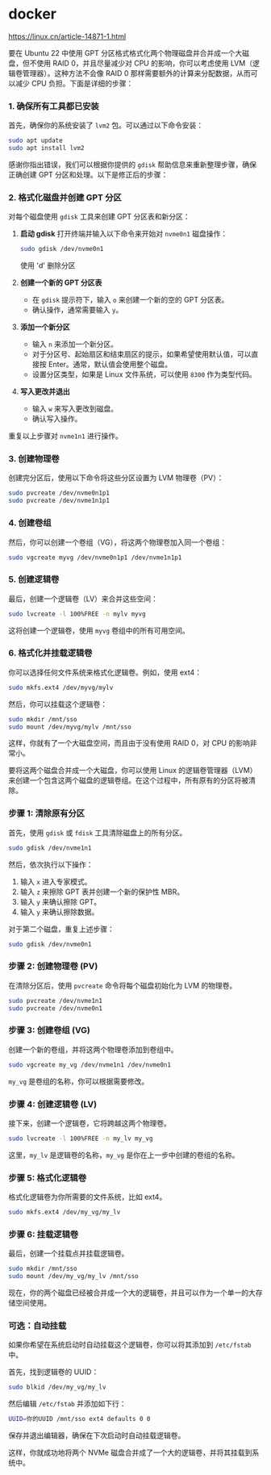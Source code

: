 # docker 
https://linux.cn/article-14871-1.html

要在 Ubuntu 22 中使用 GPT 分区格式格式化两个物理磁盘并合并成一个大磁盘，但不使用 RAID 0，并且尽量减少对 CPU 的影响，你可以考虑使用 LVM（逻辑卷管理器）。这种方法不会像 RAID 0 那样需要额外的计算来分配数据，从而可以减少 CPU 负担。下面是详细的步骤：

### 1. 确保所有工具都已安装
首先，确保你的系统安装了 `lvm2` 包。可以通过以下命令安装：
```bash
sudo apt update
sudo apt install lvm2
```

感谢你指出错误，我们可以根据你提供的 `gdisk` 帮助信息来重新整理步骤，确保正确创建 GPT 分区和处理。以下是修正后的步骤：

### 2. 格式化磁盘并创建 GPT 分区
对每个磁盘使用 `gdisk` 工具来创建 GPT 分区表和新分区：

1. **启动 gdisk**
   打开终端并输入以下命令来开始对 `nvme0n1` 磁盘操作：
   ```bash
   sudo gdisk /dev/nvme0n1
   ```
   使用 'd' 删除分区
2. **创建一个新的 GPT 分区表**
   - 在 `gdisk` 提示符下，输入 `o` 来创建一个新的空的 GPT 分区表。
   - 确认操作，通常需要输入 `y`。

3. **添加一个新分区**
   - 输入 `n` 来添加一个新分区。
   - 对于分区号、起始扇区和结束扇区的提示，如果希望使用默认值，可以直接按 Enter。通常，默认值会使用整个磁盘。
   - 设置分区类型，如果是 Linux 文件系统，可以使用 `8300` 作为类型代码。

4. **写入更改并退出**
   - 输入 `w` 来写入更改到磁盘。
   - 确认写入操作。

重复以上步骤对 `nvme1n1` 进行操作。


### 3. 创建物理卷
创建完分区后，使用以下命令将这些分区设置为 LVM 物理卷（PV）：
```bash
sudo pvcreate /dev/nvme0n1p1
sudo pvcreate /dev/nvme1n1p1
```

### 4. 创建卷组
然后，你可以创建一个卷组（VG），将这两个物理卷加入同一个卷组：
```bash
sudo vgcreate myvg /dev/nvme0n1p1 /dev/nvme1n1p1
```

### 5. 创建逻辑卷
最后，创建一个逻辑卷（LV）来合并这些空间：
```bash
sudo lvcreate -l 100%FREE -n mylv myvg
```
这将创建一个逻辑卷，使用 `myvg` 卷组中的所有可用空间。

### 6. 格式化并挂载逻辑卷
你可以选择任何文件系统来格式化逻辑卷。例如，使用 ext4：
```bash
sudo mkfs.ext4 /dev/myvg/mylv
```
然后，你可以挂载这个逻辑卷：
```bash
sudo mkdir /mnt/sso
sudo mount /dev/myvg/mylv /mnt/sso
```

这样，你就有了一个大磁盘空间，而且由于没有使用 RAID 0，对 CPU 的影响非常小。












要将这两个磁盘合并成一个大磁盘，你可以使用 Linux 的逻辑卷管理器（LVM）来创建一个包含这两个磁盘的逻辑卷组。在这个过程中，所有原有的分区将被清除。




### 步骤 1: 清除原有分区

首先，使用 `gdisk` 或 `fdisk` 工具清除磁盘上的所有分区。

```bash
sudo gdisk /dev/nvme1n1
```

然后，依次执行以下操作：
1. 输入 `x` 进入专家模式。
2. 输入 `z` 来擦除 GPT 表并创建一个新的保护性 MBR。
3. 输入 `y` 来确认擦除 GPT。
4. 输入 `y` 来确认擦除数据。

对于第二个磁盘，重复上述步骤：

```bash
sudo gdisk /dev/nvme0n1
```

### 步骤 2: 创建物理卷 (PV)

在清除分区后，使用 `pvcreate` 命令将每个磁盘初始化为 LVM 的物理卷。

```bash
sudo pvcreate /dev/nvme1n1
sudo pvcreate /dev/nvme0n1
```

### 步骤 3: 创建卷组 (VG)

创建一个新的卷组，并将这两个物理卷添加到卷组中。

```bash
sudo vgcreate my_vg /dev/nvme1n1 /dev/nvme0n1
```

`my_vg` 是卷组的名称，你可以根据需要修改。

### 步骤 4: 创建逻辑卷 (LV)

接下来，创建一个逻辑卷，它将跨越这两个物理卷。

```bash
sudo lvcreate -l 100%FREE -n my_lv my_vg
```

这里，`my_lv` 是逻辑卷的名称，`my_vg` 是你在上一步中创建的卷组的名称。

### 步骤 5: 格式化逻辑卷

格式化逻辑卷为你所需要的文件系统，比如 ext4。

```bash
sudo mkfs.ext4 /dev/my_vg/my_lv
```

### 步骤 6: 挂载逻辑卷

最后，创建一个挂载点并挂载逻辑卷。

```bash
sudo mkdir /mnt/sso
sudo mount /dev/my_vg/my_lv /mnt/sso
```

现在，你的两个磁盘已经被合并成一个大的逻辑卷，并且可以作为一个单一的大存储空间使用。

### 可选：自动挂载

如果你希望在系统启动时自动挂载这个逻辑卷，你可以将其添加到 `/etc/fstab` 中。

首先，找到逻辑卷的 UUID：

```bash
sudo blkid /dev/my_vg/my_lv
```

然后编辑 `/etc/fstab` 并添加如下行：

```bash
UUID=你的UUID /mnt/sso ext4 defaults 0 0
```

保存并退出编辑器，确保在下次启动时自动挂载逻辑卷。

这样，你就成功地将两个 NVMe 磁盘合并成了一个大的逻辑卷，并将其挂载到系统中。
